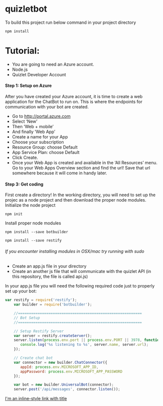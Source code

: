 # quizletbot

To build this project run below command in your project directory 

```javascript
npm install
```

# Tutorial: 
* You are going to need an Azure account. 
* Node.js
* Quizlet Developer Account

#### Step 1: Setup on Azure
After you have created your Azure account, it is time to create a web application for the ChatBot to run on. This is where the endpoints for communication with your bot are created.

* Go to http://portal.azure.com
* Select ‘New’
* Then ‘Web + mobile’
* And finally ‘Web App’
* Create a name for your App
* Choose your subscription
* Resource Group: choose Default
* App Service Plan: choose Default
* Click Create.
* Once your Web App is created and available in the ‘All Resources’ menu. Go to your Web Apps Overview section and find the url! Save that url somewhere because it will come in handy later.

#### Step 3: Get coding
First create a directory! In the working directory, you will need to set up the projec as a node project and then download the proper node modules.
Initialize the node project 
```
npm init
```
Install proper node modules
```
npm install --save botbuilder
```
```
npm install --save restify
```
###### If you encounter installing modules in OSX/mac try running with sudo

* Create an app.js file in your directory
* Create an another js file that will communicate with the quizlet API (in this repository, the file is called api.js)

In your app.js file you will need the following required code just to properly set up your bot:
```javascript
var restify = require('restify');
    var builder = require('botbuilder');

    //=========================================================
    // Bot Setup
    //=========================================================

    // Setup Restify Server
    var server = restify.createServer();
    server.listen(process.env.port || process.env.PORT || 3978, function () {
       console.log('%s listening to %s', server.name, server.url);
    });

    // Create chat bot
    var connector = new builder.ChatConnector({
       appId: process.env.MICROSOFT_APP_ID,
       appPassword: process.env.MICROSOFT_APP_PASSWORD
    });

    var bot = new builder.UniversalBot(connector);
    server.post('/api/messages', connector.listen());
```

[I'm an inline-style link with title](https://www.google.com "Google's Homepage")
